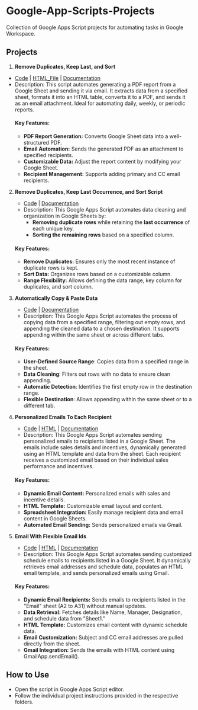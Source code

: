 # Google-App-Scripts-Projects
Collection of Google Apps Script projects for automating tasks in Google Workspace.

## Projects
1. **Remove Duplicates, Keep Last, and Sort**
- [Code](Google_Sheet_Pdf_Report_Email/App_Script.gs) | [HTML_File](Google_Sheet_Pdf_Report_Email/HTML.html) | [Documentation](Google_Sheet_Pdf_Report_Email/README.md)
- Description: This script automates generating a PDF report from a Google Sheet and sending it via email. It extracts data from a specified sheet, formats it into an HTML table, converts it to a PDF, and sends it as an email attachment. Ideal for automating daily, weekly, or periodic reports.
   #### Key Features:
   - **PDF Report Generation:** Converts Google Sheet data into a well-structured PDF.
   - **Email Automation:**      Sends the generated PDF as an attachment to specified recipients.
   - **Customizable Data:**     Adjust the report content by modifying your Google Sheet.
   - **Recipient Management:**  Supports adding primary and CC email recipients.

2. **Remove Duplicates, Keep Last Occurrence, and Sort Script**
   - [Code](Remove_Duplicate_Rows_And_Sort_Final_Result_Based_On_Column_Value/App_Script.gs) | [Documentation](Remove_Duplicate_Rows_And_Sort_Final_Result_Based_On_Column_Value/README.md)
   - Description: This Google Apps Script automates data cleaning and organization in Google Sheets by:  
      - **Removing duplicate rows** while retaining the **last occurrence** of each unique key.  
      - **Sorting the remaining rows** based on a specified column.  
   #### Key Features:  
   - **Remove Duplicates:** Ensures only the most recent instance of duplicate rows is kept.  
   - **Sort Data:** Organizes rows based on a customizable column.  
   - **Range Flexibility:** Allows defining the data range, key column for duplicates, and sort column.  

3. **Automatically Copy & Paste Data**
   - [Code](Automatically_Paste_Data_From_1_Place_To_Another/App_Script.gs) | [Documentation](Automatically_Paste_Data_From_1_Place_To_Another/README.md)
   - Description: This Google Apps Script automates the process of copying data from a specified range, filtering out empty rows, and appending the cleaned data to a chosen destination. It supports appending within the same sheet or across different tabs.  
   #### Key Features: 
   - **User-Defined Source Range**: Copies data from a specified range in the sheet.  
   - **Data Cleaning**: Filters out rows with no data to ensure clean appending.  
   - **Automatic Detection**: Identifies the first empty row in the destination range.  
   - **Flexible Destination**: Allows appending within the same sheet or to a different tab.

4. **Personalized Emails To Each Recipient**
   - [Code](Personalized_Emails_To_Each_Recipient/App_Script.gs) | [HTML](Personalized_Emails_To_Each_Recipient/HTML.html) | [Documentation](Personalized_Emails_To_Each_Recipient/README.md)
   - Description: This Google Apps Script automates sending personalized emails to recipients listed in a Google Sheet. The emails include sales details and incentives, dynamically generated using an HTML template and data from the sheet. Each recipient receives a customized email based on their individual sales performance and incentives.
   #### Key Features:
   - **Dynamic Email Content:** Personalized emails with sales and incentive details.
   - **HTML Template:** Customizable email layout and content.
   - **Spreadsheet Integration:** Easily manage recipient data and email content in Google Sheets.
   - **Automated Email Sending:** Sends personalized emails via Gmail.

5. **Email With Flexible Email Ids**
   - [Code](send_schedule_email_flexible_email_ids/schedule_emails_flx_emails.gs) | [HTML](send_schedule_email_flexible_email_ids/HTML.html) | [Documentation](send_schedule_email_flexible_email_ids/README.md)
   - Description: This Google Apps Script automates sending customized schedule emails to recipients listed in a Google Sheet. It dynamically retrieves email addresses and schedule data, populates an HTML email template, and sends personalized emails using Gmail.

   #### Key Features:
   - **Dynamic Email Recipients:** Sends emails to recipients listed in the "Email" sheet (A2 to A31) without manual updates.
   - **Data Retrieval:** Fetches details like Name, Manager, Designation, and schedule data from "Sheet1."
   - **HTML Template:** Customizes email content with dynamic schedule data.
   - **Email Customization:** Subject and CC email addresses are pulled directly from the sheet.
   - **Gmail Integration:** Sends the emails with HTML content using GmailApp.sendEmail().

## How to Use
- Open the script in Google Apps Script editor.
- Follow the individual project instructions provided in the respective folders.

